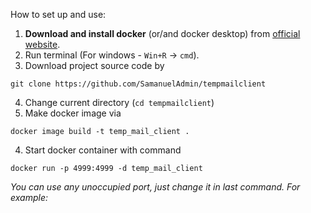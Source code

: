 How to set up and use:
1) <strong>Download and install docker</strong> (or/and docker desktop) from <a href="https://www.docker.com/">official website</a>.
2) Run terminal (For windows - <code>Win+R</code> -> <code>cmd</code>).
3) Download project source code by
```
git clone https://github.com/SamanuelAdmin/tempmailclient
```
4) Change current directory (<code>cd tempmailclient</code>)
3) Make docker image via
```
docker image build -t temp_mail_client .
```
4) Start docker container with command
```
docker run -p 4999:4999 -d temp_mail_client
```
<i> You can use any unoccupied port, just change it in last command. For example: </i>
